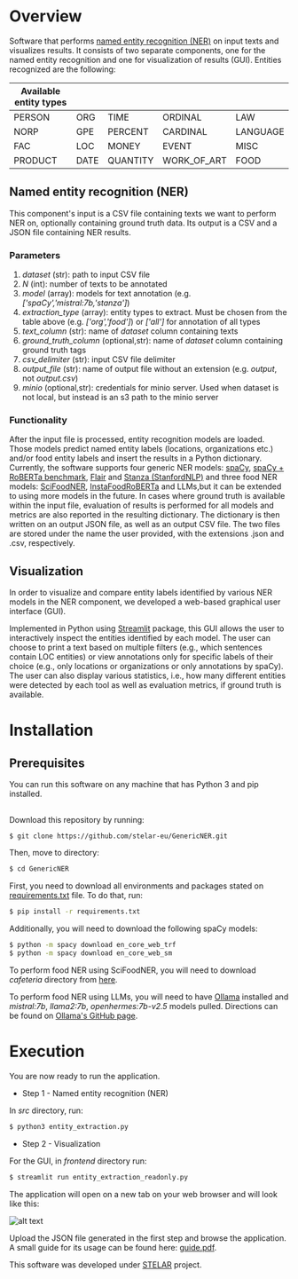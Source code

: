 # Overview

Software that performs [named entity recognition (NER)] on input texts and visualizes results. It consists of two separate components, one for the named entity recognition and one for visualization of results (GUI). Entities recognized are the following:

| Available entity types | | | | |
| ----------- |  ----------- | ----------- | ----------- | ----------- |
| PERSON     | ORG  |  TIME | ORDINAL |LAW
| NORP   |GPE   |  PERCENT | CARDINAL | LANGUAGE
| FAC |  LOC   |  MONEY | EVENT | MISC
| PRODUCT| DATE | QUANTITY | WORK_OF_ART | FOOD

## Named entity recognition (NER)

This component's input is a CSV file containing texts we want to perform NER on, optionally containing ground truth data. Its output is a CSV and a JSON file containing NER results.

### Parameters

1. _dataset_ (str): path to input CSV file 
2. _N_ (int): number of texts to be annotated 
3. _model_ (array): models for text annotation (e.g. _['spaCy','mistral:7b,'stanza']_)
4. _extraction\_type_ (array): entity types to extract. Must be chosen from the table above (e.g. _['org','food']_) or _['all']_ for annotation of all types 
5. _text\_column_ (str): name of _dataset_ column containing texts
6. _ground\_truth\_column_ (optional,str):  name of _dataset_ column containing ground truth tags
7. _csv\_delimiter_ (str): input CSV file delimiter
8. _output\_file_ (str): name of output file without an extension (e.g. _output_, not _output.csv_)
9. _minio_ (optional,str): credentials for minio server. Used when dataset is not local, but instead is an s3 path to the minio server

### Functionality

After the input file is processed, entity recognition models are loaded. Those models predict named entity labels (locations, organizations etc.) and/or food entity labels and insert the results in a Python dictionary. Currently, the software supports four generic NER models: [spaCy], [spaCy + RoBERTa benchmark], [Flair] and [Stanza (StanfordNLP)] and three food NER models: [SciFoodNER], [InstaFoodRoBERTa] and LLMs,but it can be extended to using more models in the future. In cases where ground truth is available within the input file, evaluation of results is performed for all models and metrics are also reported in the resulting dictionary. The dictionary is then written on an output JSON file, as well as an output CSV file. The two files are stored under the name the user provided, with the extensions .json and .csv, respectively. 

## Visualization

In order to visualize and compare entity labels identified by various NER models in the NER component, we developed a web-based graphical user interface (GUI). 

Implemented in Python using [Streamlit] package, this GUI allows the user to interactively inspect the entities identified by each model. The user can choose to print a text based on multiple filters (e.g., which sentences contain LOC entities) or view annotations only for specific labels of their choice (e.g., only locations or organizations or only annotations by spaCy). The user can also display various statistics, i.e., how many different entities were detected by each tool as well as evaluation metrics, if ground truth is available.

# Installation

## Prerequisites

You can run this software on any machine that has Python 3 and pip installed.

##
Download this repository by running:

```sh
$ git clone https://github.com/stelar-eu/GenericNER.git
```

Then, move to directory:
```sh
$ cd GenericNER
```

First, you need to download all environments and packages stated on [requirements.txt] file. To do that, run:

```sh
$ pip install -r requirements.txt
```
Additionally, you will need to download the following spaCy models:

```sh
$ python -m spacy download en_core_web_trf
$ python -m spacy download en_core_web_sm
```

To perform food NER using SciFoodNER, you will need to download _cafeteria_ directory from [here]. 

To perform food NER using LLMs, you will need to have [Ollama] installed and _mistral:7b_, _llama2:7b_, _openhermes:7b-v2.5_ models pulled. Directions can be found on [Ollama's GitHub page]. 

# Execution

You are now ready to run the application. 

- Step 1 - Named entity recognition (NER)

In _src_ directory, run: 
```sh
$ python3 entity_extraction.py
```

<!---
where _your_csv_ is the input CSV file. If you have no CSV file available and you want to try the application, you can give 'default' in place of _your_csv_ and the application will run on a sample of conll2012_ontonotesv5_ dataset from [HuggingFace].


Expect this step to take a few minutes to complete the first time, since models need to be downloaded and imported.

A JSON file is now generated in the output path given (_output\_file_).  The JSON file generated by the software when run with the _default_ parameter is the file [output.json.example]. The output path can be changed to what the user prefers, but the path must be written into single quotation marks (''). This file contains the data from the entity extraction, i.e. the named entities and their labels as identified by each tool, as well as evaluation metrics, if ground truth was provided. 
-->

- Step 2 - Visualization

For the GUI, in _frontend_ directory run:

```sh
$ streamlit run entity_extraction_readonly.py
```

The application will open on a new tab on your web browser and will look like this:

![alt text](https://github.com/VasiPitsilou/NLP/blob/2cac91cfa9f69499a82797614cd78fdec5229763/image.png?raw=true)

Upload the JSON file generated in the first step and browse the application. A small guide for its usage can be found here: [guide.pdf]. 

This software was developed under [STELAR] project.

   [spaCy]: <http://spacy.io>
   [spaCy + RoBERTa benchmark]: <https://spacy.io/models/en#en_core_web_trf>
   [Stanza (StanfordNLP)]: <https://nlp.stanford.edu/software/>
   [Flair]: <https://github.com/flairNLP/flair/>
   [STELAR]: <http://stelar-project.eu>
   [Anaconda]: <https://www.anaconda.com/>
   [Streamlit]: <https://streamlit.io/>
   [HuggingFace]: <https://huggingface.co/datasets/conll2012_ontonotesv5>
   [BIO format]: <https://en.wikipedia.org/wiki/Inside%E2%80%93outside%E2%80%93beginning_(tagging)>
   [configuration file]: <config_file.ini>
   [output.json.example]: <examples/output.json.example>
   [guide.pdf]: <docs/guide.pdf>
   [here]: <https://portal.ijs.si/nextcloud/s/C3jCDq84TBoE8gY>
   [sample_groundtruth.csv]: <examples/sample_groundtruth.csv>
   [sample_no_groundtruth.csv]: <examples/sample_no_groundtruth.csv>
   [requirements.txt]: <requirements.txt> 
   [named entity recognition (NER)]: <https://en.wikipedia.org/wiki/Named-entity_recognition>
   [SciFoodNER]: <https://github.com/gjorgjinac/SciFoodNER/>
   [InstaFoodRoBERTa]: <https://huggingface.co/Dizex/InstaFoodRoBERTa-NER>
   [Ollama]: <https://ollama.com/>
   [Ollama's GitHub page]: <https://github.com/ollama/ollama>
